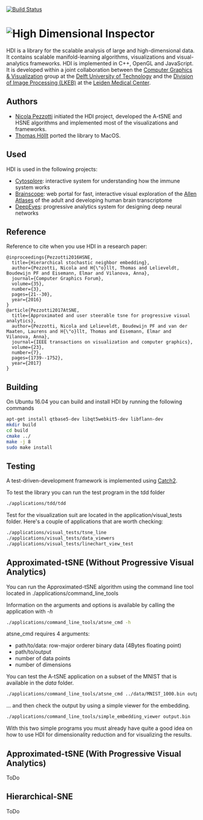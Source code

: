 [![Build Status](https://travis-ci.org/Nicola17/High-Dimensional-Inspector.svg?branch=master)](https://travis-ci.org/Nicola17/High-Dimensional-Inspector)

# ![High Dimensional Inspector](./images/logo.png)
HDI is a library for the scalable analysis of large and high-dimensional data.
It contains scalable manifold-learning algorithms, visualizations and visual-analytics frameworks.
HDI is implemented in C++, OpenGL and JavaScript.
It is developed within a joint collaboration between the [Computer Graphics & Visualization](https://graphics.tudelft.nl/) group at the [Delft University of Technology](https://www.tudelft.nl) and the [Division of Image Processing (LKEB)](https://www.lumc.nl/org/radiologie/research/LKEB/) at the [Leiden Medical Center](https://www.lumc.nl/).

## Authors
- [Nicola Pezzotti](http://nicola17.github.io/) initiated the HDI project, developed the A-tSNE and HSNE algorithms and implemented most of the visualizations and frameworks.
- [Thomas Höllt](https://www.thomashollt.com/) ported the library to MacOS.

## Used
HDI is used in the following projects:
- [Cytosplore](https://www.cytosplore.org/): interactive system for understanding how the immune system works
- [Brainscope](http://www.brainscope.nl/brainscope): web portal for fast,
interactive visual exploration of the [Allen Atlases](http://www.brain-map.org/) of the adult and developing human brain
transcriptome
- [DeepEyes](https://graphics.tudelft.nl/Publications-new/2018/PHVLEV18/): progressive analytics system for designing deep neural networks

## Reference
Reference to cite when you use HDI in a research paper:

```
@inproceedings{Pezzotti2016HSNE,
  title={Hierarchical stochastic neighbor embedding},
  author={Pezzotti, Nicola and H{\"o}llt, Thomas and Lelieveldt, Boudewijn PF and Eisemann, Elmar and Vilanova, Anna},
  journal={Computer Graphics Forum},
  volume={35},
  number={3},
  pages={21--30},
  year={2016}
}
@article{Pezzotti2017AtSNE,
  title={Approximated and user steerable tsne for progressive visual analytics},
  author={Pezzotti, Nicola and Lelieveldt, Boudewijn PF and van der Maaten, Laurens and H{\"o}llt, Thomas and Eisemann, Elmar and Vilanova, Anna},
  journal={IEEE transactions on visualization and computer graphics},
  volume={23},
  number={7},
  pages={1739--1752},
  year={2017}
}
```

## Building
On Ubuntu 16.04 you can build and install HDI by running the following commands

```bash
apt-get install qtbase5-dev libqt5webkit5-dev libflann-dev
mkdir build
cd build
cmake ../
make -j 8
sudo make install
```

## Testing
A test-driven-development framework is implemented using [Catch2](https://github.com/catchorg/Catch2).

To test the library you can run the test program in the tdd folder
```bash
./applications/tdd/tdd
```

Test for the visualization suit are located in the application/visual_tests folder. Here's a couple of applications that are worth checking:
```bash
./applications/visual_tests/tsne_line
./applications/visual_tests/data_viewers
./applications/visual_tests/linechart_view_test
```

## Approximated-tSNE (Without Progressive Visual Analytics)
You can run the Approximated-tSNE algorithm using the command line tool located
in ./applications/command_line_tools

Information on the arguments and options is available by calling the application with *-h*
```bash
./applications/command_line_tools/atsne_cmd -h
```

atsne_cmd requires 4 arguments:
- path/to/data: row-major orderer binary data (4Bytes floating point)
- path/to/output
- number of data points
- number of dimensions

You can test the A-tSNE application on a subset of the MNIST that is available in the *data* folder.

```bash
./applications/command_line_tools/atsne_cmd ../data/MNIST_1000.bin output.bin 1000 784
```

... and then check the output by using a simple viewer for the embedding.
```bash
./applications/command_line_tools/simple_embedding_viewer output.bin
```

With this two simple programs you must already have quite a good idea on how to
use HDI for dimensionality reduction and for visualizing the results.

## Approximated-tSNE (With Progressive Visual Analytics)
ToDo

## Hierarchical-SNE
ToDo
